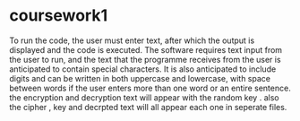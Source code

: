 # coursework1
To run the code, the user must enter text, after which the output is displayed and the code is executed. 
The software requires text input from the user to run, and the text that the programme receives from the user is anticipated to contain special characters. It is also anticipated to include digits and can be written in both uppercase and lowercase, with space between words if the user enters more than one word or an entire sentence.
the encryption and decryption text will appear with the random key .
also the cipher , key and decrpted text will all appear each one in seperate files.
